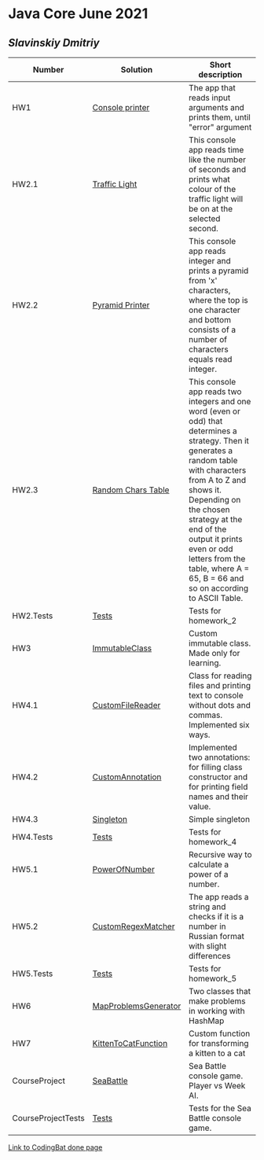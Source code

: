 # Java Core June 2021

## *Slavinskiy Dmitriy*

| Number | Solution  | Short description
| --- | --- | --- |
| HW1 | [Console printer](https://github.com/NikolaevArtem/Java_Core_June_2021/tree/feature/DmitriySlavinskiy/src/main/java/homework_1) | The app that reads input arguments and prints them, until "error" argument |
| HW2.1 | [Traffic Light](https://github.com/NikolaevArtem/Java_Core_June_2021/blob/feature/DmitriySlavinskiy/src/main/java/homework_2/TrafficLight.java) | This console app reads time like the number of seconds and prints what colour of the traffic light will be on at the selected second.|
| HW2.2 | [Pyramid Printer](https://github.com/NikolaevArtem/Java_Core_June_2021/blob/feature/DmitriySlavinskiy/src/main/java/homework_2/PyramidPrinter.java) | This console app reads integer and prints a pyramid from 'x' characters, where the top is one character and bottom consists of a number of characters equals read integer. |
| HW2.3 | [Random Chars Table](https://github.com/NikolaevArtem/Java_Core_June_2021/blob/feature/DmitriySlavinskiy/src/main/java/homework_2/RandomCharsTable.java) | This console app reads two integers and one word (even or odd) that determines a strategy. Then it generates a random table with characters from A to Z and shows it. Depending on the chosen strategy at the end of the output it prints even or odd letters from the table, where A = 65, B = 66 and so on according to ASCII Table.  |
| HW2.Tests | [Tests](https://github.com/NikolaevArtem/Java_Core_June_2021/tree/feature/DmitriySlavinskiy/src/test/java/homework_2) | Tests for homework_2 |
| HW3 | [ImmutableClass](https://github.com/NikolaevArtem/Java_Core_June_2021/blob/feature/DmitriySlavinskiy/src/main/java/homework_3/ImmutableClass.java) | Custom immutable class. Made only for learning.|
| HW4.1 | [CustomFileReader](https://github.com/NikolaevArtem/Java_Core_June_2021/tree/feature/DmitriySlavinskiy/src/main/java/homework_4/custom_file_reader) | Class for reading files and printing text to console without dots and commas. Implemented six ways. |
| HW4.2 | [CustomAnnotation](https://github.com/NikolaevArtem/Java_Core_June_2021/tree/feature/DmitriySlavinskiy/src/main/java/homework_4/custom_annotation) | Implemented two annotations: for filling class constructor and for printing field names and their value. |
| HW4.3 | [Singleton](https://github.com/NikolaevArtem/Java_Core_June_2021/tree/feature/DmitriySlavinskiy/src/main/java/homework_4/singleton) | Simple singleton |
| HW4.Tests | [Tests](https://github.com/NikolaevArtem/Java_Core_June_2021/tree/feature/DmitriySlavinskiy/src/test/java/homework_4) | Tests for homework_4 |
| HW5.1 | [PowerOfNumber](https://github.com/NikolaevArtem/Java_Core_June_2021/tree/feature/DmitriySlavinskiy/src/main/java/homework_5/power_of_number) | Recursive way to calculate a power of a number. |
| HW5.2 | [CustomRegexMatcher](https://github.com/NikolaevArtem/Java_Core_June_2021/tree/feature/DmitriySlavinskiy/src/main/java/homework_5/custom_regex_matcher) | The app reads a string and checks if it is a number in Russian format with slight differences  |
| HW5.Tests | [Tests](https://github.com/NikolaevArtem/Java_Core_June_2021/tree/feature/DmitriySlavinskiy/src/test/java/homework_5/) | Tests for homework_5 |
| HW6 | [MapProblemsGenerator](https://github.com/NikolaevArtem/Java_Core_June_2021/tree/feature/DmitriySlavinskiy/src/main/java/homework_6/map_problems_generator) | Two classes that make problems in working with HashMap  |
| HW7 | [KittenToCatFunction](https://github.com/NikolaevArtem/Java_Core_June_2021/tree/feature/DmitriySlavinskiy/src/main/java/homework_7/kitten_to_cat_function) | Custom function for transforming a kitten to a cat |
| CourseProject | [SeaBattle](https://github.com/NikolaevArtem/Java_Core_June_2021/tree/feature/DmitriySlavinskiy/src/main/java/course_project) | Sea Battle console game. Player vs Week AI. |
| CourseProjectTests | [Tests](https://github.com/NikolaevArtem/Java_Core_June_2021/tree/feature/DmitriySlavinskiy/src/test/java/course_project) | Tests for the Sea Battle console game. |

[Link to CodingBat done page](https://codingbat.com/done?user=dmitrisedam11@gmail.com&tag=7827998073)


